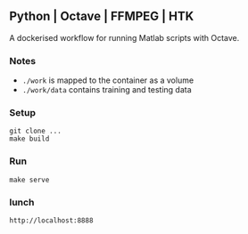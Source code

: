 ## Python | Octave | FFMPEG | HTK

A dockerised workflow for running Matlab scripts with Octave.

### Notes

- `./work` is mapped to the container as a volume
- `./work/data` contains training and testing data

### Setup

```
git clone ...
make build
```

### Run

```
make serve
```

### lunch

```
http://localhost:8888
```
